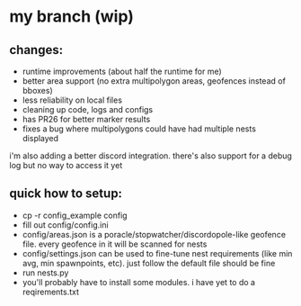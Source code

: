 # my branch (wip)

## changes:
- runtime improvements (about half the runtime for me)
- better area support (no extra multipolygon areas, geofences instead of bboxes)
- less reliability on local files
- cleaning up code, logs and configs
- has PR26 for better marker results
- fixes a bug where multipolygons could have had multiple nests displayed

i'm also adding a better discord integration. there's also support for a debug log but no way to access it yet

## quick how to setup:
- cp -r config_example config
- fill out config/config.ini
- config/areas.json is a poracle/stopwatcher/discordopole-like geofence file. every geofence in it will be scanned for nests
- config/settings.json can be used to fine-tune nest requirements (like min avg, min spawnpoints, etc). just follow the default file should be fine
- run nests.py
- you'll probably have to install some modules. i have yet to do a reqirements.txt
